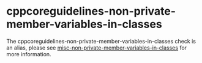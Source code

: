 # cppcoreguidelines-non-private-member-variables-in-classes

The cppcoreguidelines-non-private-member-variables-in-classes check is
an alias, please see
[misc-non-private-member-variables-in-classes](misc-non-private-member-variables-in-classes.html)
for more information.

